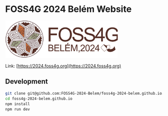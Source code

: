 # FOSS4G 2024 Belém Website

<img src="/src/images/logo/logo-vertical.png" width="360px">

Link: [https://2024.foss4g.org](https://2024.foss4g.org)

## Development
```bash
git clone git@github.com:FOSS4G-2024-Belem/foss4g-2024-belem.github.io.git
cd foss4g-2024-belem.github.io
npm install
npm run dev
```